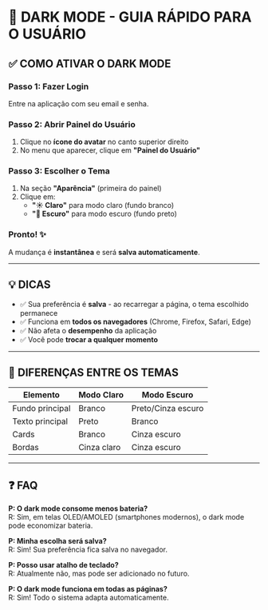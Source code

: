 # 🌙 DARK MODE - GUIA RÁPIDO PARA O USUÁRIO

## ✅ COMO ATIVAR O DARK MODE

### Passo 1: Fazer Login
Entre na aplicação com seu email e senha.

### Passo 2: Abrir Painel do Usuário
1. Clique no **ícone do avatar** no canto superior direito
2. No menu que aparecer, clique em **"Painel do Usuário"**

### Passo 3: Escolher o Tema
1. Na seção **"Aparência"** (primeira do painel)
2. Clique em:
   - **"☀️ Claro"** para modo claro (fundo branco)
   - **"🌙 Escuro"** para modo escuro (fundo preto)

### Pronto! ✨
A mudança é **instantânea** e será **salva automaticamente**.

---

## 💡 DICAS

- ✅ Sua preferência é **salva** - ao recarregar a página, o tema escolhido permanece
- ✅ Funciona em **todos os navegadores** (Chrome, Firefox, Safari, Edge)
- ✅ Não afeta o **desempenho** da aplicação
- ✅ Você pode **trocar a qualquer momento**

---

## 🎨 DIFERENÇAS ENTRE OS TEMAS

| Elemento | Modo Claro | Modo Escuro |
|----------|-----------|------------|
| Fundo principal | Branco | Preto/Cinza escuro |
| Texto principal | Preto | Branco |
| Cards | Branco | Cinza escuro |
| Bordas | Cinza claro | Cinza escuro |

---

## ❓ FAQ

**P: O dark mode consome menos bateria?**  
R: Sim, em telas OLED/AMOLED (smartphones modernos), o dark mode pode economizar bateria.

**P: Minha escolha será salva?**  
R: Sim! Sua preferência fica salva no navegador.

**P: Posso usar atalho de teclado?**  
R: Atualmente não, mas pode ser adicionado no futuro.

**P: O dark mode funciona em todas as páginas?**  
R: Sim! Todo o sistema adapta automaticamente.
